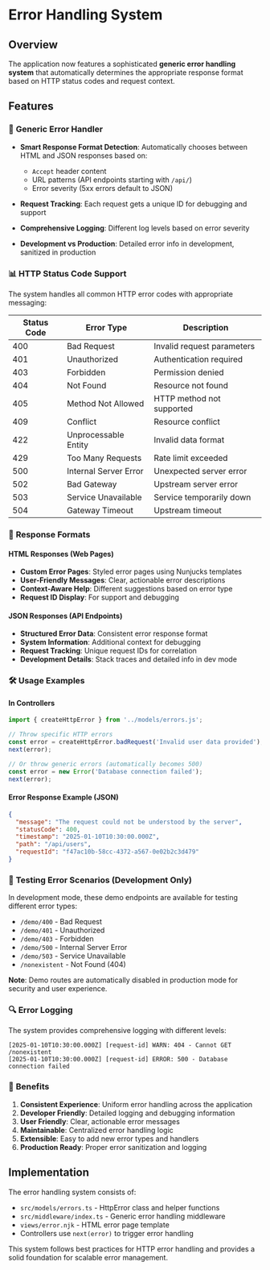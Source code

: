 # Error Handling System

## Overview

The application now features a sophisticated **generic error handling system** that automatically determines the appropriate response format based on HTTP status codes and request context.

## Features

### 🔧 **Generic Error Handler**
- **Smart Response Format Detection**: Automatically chooses between HTML and JSON responses based on:
  - `Accept` header content
  - URL patterns (API endpoints starting with `/api/`)
  - Error severity (5xx errors default to JSON)

- **Request Tracking**: Each request gets a unique ID for debugging and support
- **Comprehensive Logging**: Different log levels based on error severity
- **Development vs Production**: Detailed error info in development, sanitized in production

### 📊 **HTTP Status Code Support**

The system handles all common HTTP error codes with appropriate messaging:

| Status Code | Error Type | Description |
|-------------|------------|-------------|
| 400 | Bad Request | Invalid request parameters |
| 401 | Unauthorized | Authentication required |
| 403 | Forbidden | Permission denied |
| 404 | Not Found | Resource not found |
| 405 | Method Not Allowed | HTTP method not supported |
| 409 | Conflict | Resource conflict |
| 422 | Unprocessable Entity | Invalid data format |
| 429 | Too Many Requests | Rate limit exceeded |
| 500 | Internal Server Error | Unexpected server error |
| 502 | Bad Gateway | Upstream server error |
| 503 | Service Unavailable | Service temporarily down |
| 504 | Gateway Timeout | Upstream timeout |

### 🎯 **Response Formats**

#### HTML Responses (Web Pages)
- **Custom Error Pages**: Styled error pages using Nunjucks templates
- **User-Friendly Messages**: Clear, actionable error descriptions
- **Context-Aware Help**: Different suggestions based on error type
- **Request ID Display**: For support and debugging

#### JSON Responses (API Endpoints)
- **Structured Error Data**: Consistent error response format
- **System Information**: Additional context for debugging
- **Request Tracking**: Unique request IDs for correlation
- **Development Details**: Stack traces and detailed info in dev mode

### 🛠️ **Usage Examples**

#### In Controllers
```typescript
import { createHttpError } from '../models/errors.js';

// Throw specific HTTP errors
const error = createHttpError.badRequest('Invalid user data provided');
next(error);

// Or throw generic errors (automatically becomes 500)
const error = new Error('Database connection failed');
next(error);
```

#### Error Response Example (JSON)
```json
{
  "message": "The request could not be understood by the server",
  "statusCode": 400,
  "timestamp": "2025-01-10T10:30:00.000Z",
  "path": "/api/users",
  "requestId": "f47ac10b-58cc-4372-a567-0e02b2c3d479"
}
```

### 🧪 **Testing Error Scenarios (Development Only)**

In development mode, these demo endpoints are available for testing different error types:
- `/demo/400` - Bad Request
- `/demo/401` - Unauthorized  
- `/demo/403` - Forbidden
- `/demo/500` - Internal Server Error
- `/demo/503` - Service Unavailable
- `/nonexistent` - Not Found (404)

**Note**: Demo routes are automatically disabled in production mode for security and user experience.

### 🔍 **Error Logging**

The system provides comprehensive logging with different levels:

```
[2025-01-10T10:30:00.000Z] [request-id] WARN: 404 - Cannot GET /nonexistent
[2025-01-10T10:30:00.000Z] [request-id] ERROR: 500 - Database connection failed
```

### 🚀 **Benefits**

1. **Consistent Experience**: Uniform error handling across the application
2. **Developer Friendly**: Detailed logging and debugging information
3. **User Friendly**: Clear, actionable error messages
4. **Maintainable**: Centralized error handling logic
5. **Extensible**: Easy to add new error types and handlers
6. **Production Ready**: Proper error sanitization and logging

## Implementation

The error handling system consists of:

- `src/models/errors.ts` - HttpError class and helper functions
- `src/middleware/index.ts` - Generic error handling middleware
- `views/error.njk` - HTML error page template
- Controllers use `next(error)` to trigger error handling

This system follows best practices for HTTP error handling and provides a solid foundation for scalable error management.